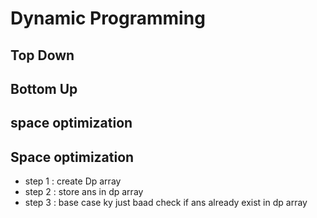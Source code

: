 # Dynamic Programming

## Top Down 
## Bottom Up
## space optimization

## Space optimization
- step 1 : create Dp array
- step 2 : store ans in dp array 
- step 3 : base case ky just baad check if ans already exist in dp array